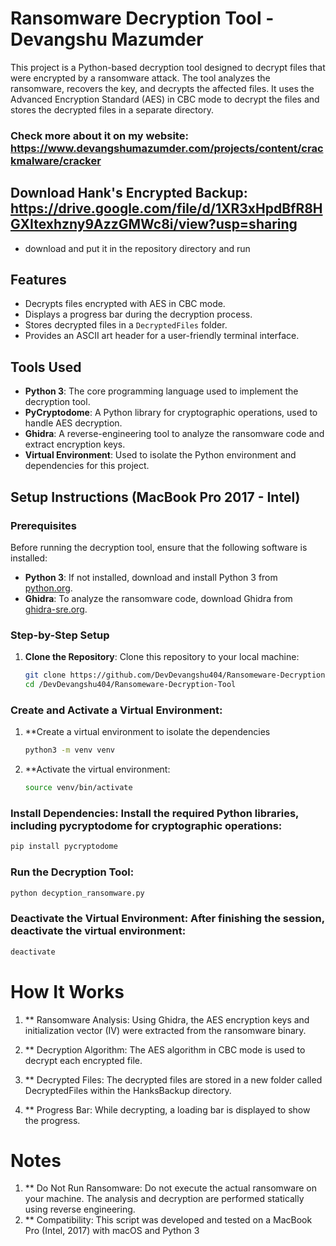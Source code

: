 # Ransomware Decryption Tool - Devangshu Mazumder

This project is a Python-based decryption tool designed to decrypt files that were encrypted by a ransomware attack. The tool analyzes the ransomware, recovers the key, and decrypts the affected files. It uses the Advanced Encryption Standard (AES) in CBC mode to decrypt the files and stores the decrypted files in a separate directory.

### Check more about it on my website: https://www.devangshumazumder.com/projects/content/crackmalware/cracker

## Download Hank's Encrypted Backup: https://drive.google.com/file/d/1XR3xHpdBfR8HGXItexhzny9AzzGMWc8i/view?usp=sharing
- download and put it in the repository directory and run
  
## Features
- Decrypts files encrypted with AES in CBC mode.
- Displays a progress bar during the decryption process.
- Stores decrypted files in a `DecryptedFiles` folder.
- Provides an ASCII art header for a user-friendly terminal interface.

## Tools Used
- **Python 3**: The core programming language used to implement the decryption tool.
- **PyCryptodome**: A Python library for cryptographic operations, used to handle AES decryption.
- **Ghidra**: A reverse-engineering tool to analyze the ransomware code and extract encryption keys.
- **Virtual Environment**: Used to isolate the Python environment and dependencies for this project.

## Setup Instructions (MacBook Pro 2017 - Intel)
### Prerequisites
Before running the decryption tool, ensure that the following software is installed:
- **Python 3**: If not installed, download and install Python 3 from [python.org](https://www.python.org/downloads/).
- **Ghidra**: To analyze the ransomware code, download Ghidra from [ghidra-sre.org](https://ghidra-sre.org/).

### Step-by-Step Setup
1. **Clone the Repository**: Clone this repository to your local machine:
   ```bash
   git clone https://github.com/DevDevangshu404/Ransomeware-Decryption-Tool.git
   cd /DevDevangshu404/Ransomeware-Decryption-Tool

### Create and Activate a Virtual Environment:
1. **Create a virtual environment to isolate the dependencies
   ```bash
   python3 -m venv venv
2. **Activate the virtual environment:
   ```bash
   source venv/bin/activate

### Install Dependencies: Install the required Python libraries, including pycryptodome for cryptographic operations:
   ```bash
pip install pycryptodome
```
### Run the Decryption Tool:

```bash
python decyption_ransomware.py
```
### Deactivate the Virtual Environment: After finishing the session, deactivate the virtual environment:

```bash
deactivate
```
# How It Works
1. ** Ransomware Analysis: Using Ghidra, the AES encryption keys and initialization vector (IV) were extracted
      from the ransomware binary.

2. ** Decryption Algorithm: The AES algorithm in CBC mode is used to decrypt each encrypted file.

3. ** Decrypted Files: The decrypted files are stored in a new folder called DecryptedFiles within the
      HanksBackup directory.

4. ** Progress Bar: While decrypting, a loading bar is displayed to show the progress.

# Notes
1. ** Do Not Run Ransomware: Do not execute the actual ransomware on your machine. The analysis and decryption are performed statically using reverse engineering.
2. ** Compatibility: This script was developed and tested on a MacBook Pro (Intel, 2017) with macOS and Python 3


